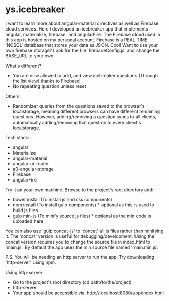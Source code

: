 # ys.icebreaker
I want to learn more about angular-material directives as well as Firebase cloud services. Here I developed an icebreaker app that implements angular, materialize, firebase, and angularFire. The Firebase cloud used in this app is hosted on my personal account. Firebase is a REAL TIME 'NOSQL' database that stores your data as JSON. Cool! Want to use your own firebase storage? Look for the file 'firebaseConfig.js' and change the BASE_URL to your own.

What's different?
 * You are now allowed to add, and view icebreaker questions (Through the list view) thanks to Firebase!
 * No repeating question unless reset

Others
 * Randomizer queries from the questions saved to the browser's localstorage, meaning different browsers can have different remaining questions. However, adding/removing a question syncs to all clients, automatically adding/removing that question to every client's localstorage.

Tech stack:
 * angular
 * Materialize
 * angular-material
 * angular-ui-router
 * a0-angular-storage
 * Firebase
 * angularFire

Try it on your own machine. Browse to the project's root directory and:
 * bower install (To install js and css components)
 * npm install (To install gulp components) * optional as this is used to build js files
 * gulp min-js (To minify source js files) * optional as the min code is uploaded here
 
You can also use 'gulp concat-js' to 'concat' all js files rather than minifying it. The 'concat' version is useful for debugging/development. Using the concat version requires you to change the source file in index.html to 'main.js'. By default the app uses the min source file named 'main.min.js'.

P.S. You will be needing an http server to run the app. Try downloading 'http-server' using npm.

Using http-server:
 * Go to the project's root directory (cd path/to/the/project)
 * http-server
 * Your app should be accessible via: http://localhost:8080/app/index.html
